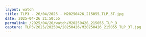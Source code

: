 ```yaml
---
layout: watch
title: TLP3 - 26/04/2025 - M20250426_215055_TLP_3T.jpg
date: 2025-04-26 21:50:55
permalink: /2025/04/26/watch/M20250426_215055_TLP_3
capture: TLP3/2025/202504/20250426/M20250426_215055_TLP_3T.jpg
---
```

